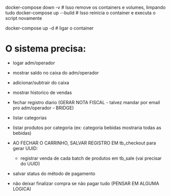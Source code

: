 docker-compose down -v  # Isso remove os containers e volumes, limpando tudo
docker-compose up --build  # Isso reinicia o container e executa o script novamente

docker-compose up -d # ligar o container

# O sistema precisa:
- logar adm/operador
- mostrar saldo no caixa do adm/operador
- adicionar/subtrair do caixa
- mostrar historico de vendas
- fechar registro diario (GERAR NOTA FISCAL - talvez mandar por email pro adm/operador - BRIDGE)

- listar categorias
- listar produtos por categoria (ex: categoria bebidas mostraria todas as bebidas)
- AO FECHAR O CARRINHO, SALVAR REGISTRO EM tb_checkout para gerar UUID:
   - registrar venda de cada batch de produtos em tb_sale (vai precisar do UUID)
- salvar status do método de pagamento
- não deixar finalizar compra se não pagar tudo (PENSAR EM ALGUMA LOGICA)
